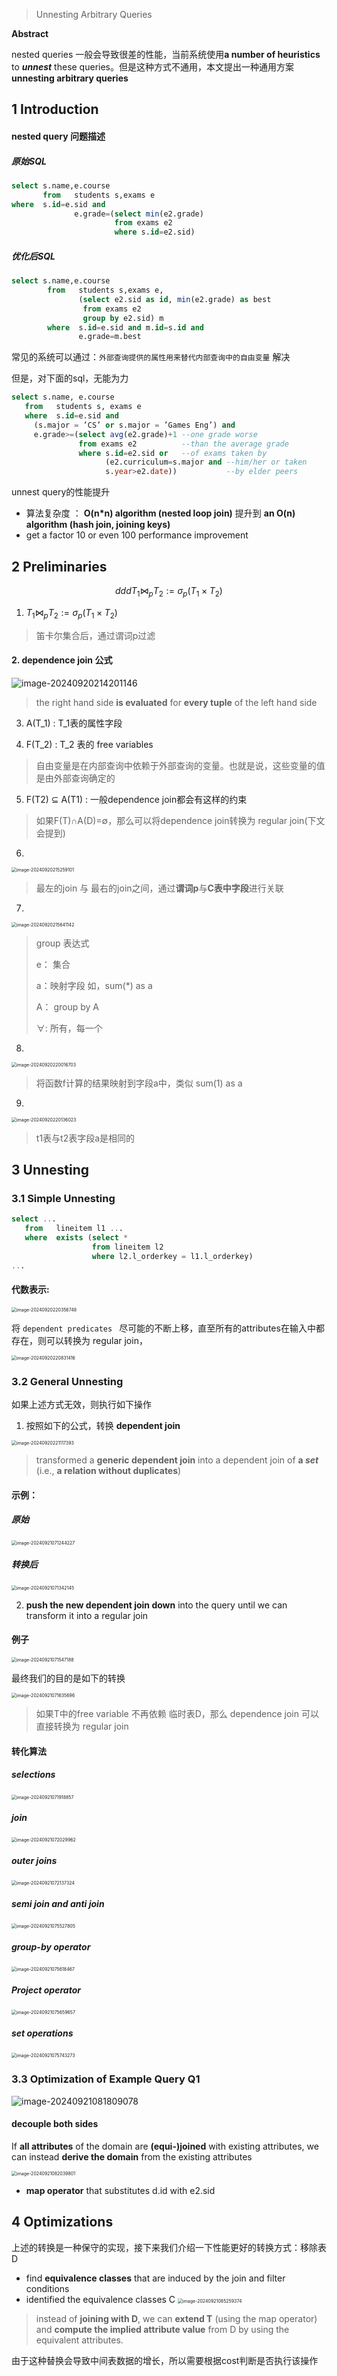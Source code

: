 > Unnesting Arbitrary Queries

**Abstract**

nested queries 一般会导致很差的性能，当前系统使用**a number of heuristics** to ***unnest*** these queries。但是这种方式不通用，本文提出一种通用方案**unnesting arbitrary queries**

## 1 Introduction

#### nested query 问题描述

##### 原始SQL

```sql
select s.name,e.course
       from   students s,exams e
where  s.id=e.sid and
              e.grade=(select min(e2.grade)
                       from exams e2
                       where s.id=e2.sid)
```

##### 优化后SQL

```sql
select s.name,e.course
        from   students s,exams e,
               (select e2.sid as id, min(e2.grade) as best
                from exams e2
                group by e2.sid) m
        where  s.id=e.sid and m.id=s.id and
               e.grade=m.best
```

常见的系统可以通过：`外部查询提供的属性用来替代内部查询中的自由变量` 解决

但是，对下面的sql，无能为力

```sql
select s.name, e.course
   from   students s, exams e
   where  s.id=e.sid and
     (s.major = ’CS’ or s.major = ’Games Eng’) and
     e.grade>=(select avg(e2.grade)+1 --one grade worse
               from exams e2          --than the average grade
               where s.id=e2.sid or   --of exams taken by
                     (e2.curriculum=s.major and --him/her or taken
                     s.year>e2.date))           --by elder peers

```



unnest query的性能提升

*  算法复杂度 ： **O(n*n) algorithm (nested loop join)**  提升到 **an O(n) algorithm (hash join, joining keys)**
* get a factor 10 or even 100 performance improvement

## 2 Preliminaries

$$ {ddd}
T_1 ⋈_p T_2 := σ_p(T_1 × T_2)
$$

1. $T_1 ⋈_p T_2 := σ_p(T_1 × T_2)$

> 笛卡尔集合后，通过谓词p过滤

#### 2. dependence join 公式

![image-20240920214201146](/assets/images/image-20240920214201146.png)

> the right hand side **is evaluated** for **every tuple** of the left hand side

3. A(T_1) : T_1表的属性字段

4. F(T_2) : T_2 表的 free variables

> 自由变量是在内部查询中依赖于外部查询的变量。也就是说，这些变量的值是由外部查询确定的

5. F(T2) ⊆ A(T1) : 一般dependence join都会有这样的约束

>  如果F(T)∩A(D)=∅，那么可以将dependence join转换为 regular join(下文会提到)

6. 

<img src="/assets/images/image-20240920215259101.png" alt="image-20240920215259101" style="zoom:50%;" />

> 最左的join 与 最右的join之间，通过**谓词p**与**C表中字段**进行关联

7. 

<img src="/assets/images/image-20240920215641142.png" alt="image-20240920215641142" style="zoom:50%;" />

> group 表达式
>
> e： 集合
>
> a：映射字段 如，sum(*) as a
>
> A： group by A
>
> $\forall$: 所有，每一个

8. 

<img src="/assets/images/image-20240920220016703.png" alt="image-20240920220016703" style="zoom:50%;" />

> 将函数f计算的结果映射到字段a中，类似 sum(1) as a

9. 

<img src="/assets/images/image-20240920220136023.png" alt="image-20240920220136023" style="zoom:50%;" />

> t1表与t2表字段a是相同的

## 3 Unnesting

### 3.1 Simple Unnesting

```sql
select ...
   from   lineitem l1 ...
   where  exists (select *
                  from lineitem l2
                  where l2.l_orderkey = l1.l_orderkey)
...
```

#### 代数表示:

<img src="/assets/images/image-20240920220356748.png" alt="image-20240920220356748" style="zoom:50%;" />

将 `dependent predicates ` 尽可能的不断上移，直至所有的attributes在输入中都存在，则可以转换为 regular join，

<img src="/assets/images/image-20240920220831416.png" alt="image-20240920220831416" style="zoom:50%;" />

### 3.2 General Unnesting

如果上述方式无效，则执行如下操作

1. 按照如下的公式，转换 **dependent join** 

<img src="/assets/images/image-20240920221117393.png" alt="image-20240920221117393" style="zoom:50%;" />

> transformed a **generic dependent join** into a dependent join of **a *set*** (i.e., **a relation without duplicates**)

#### 示例：

##### 原始

<img src="/assets/images/image-20240921071244227.png" alt="image-20240921071244227" style="zoom:50%;" />

##### 转换后

<img src="/assets/images/image-20240921071342145.png" alt="image-20240921071342145" style="zoom:50%;" />

2. **push the new dependent join down** into the query until we can transform it into a regular join

#### 例子

<img src="/assets/images/image-20240921071547188.png" alt="image-20240921071547188" style="zoom:50%;" />

最终我们的目的是如下的转换

<img src="/assets/images/image-20240921071635696.png" alt="image-20240921071635696" style="zoom:50%;" />

> 如果T中的free variable 不再依赖 临时表D，那么 dependence join 可以直接转换为 regular join

#### 转化算法

##### selections

<img src="/assets/images/image-20240921071918857.png" alt="image-20240921071918857" style="zoom:50%;" />

##### join

<img src="/assets/images/image-20240921072029962.png" alt="image-20240921072029962" style="zoom:50%;" />

##### *outer joins*

<img src="/assets/images/image-20240921072137324.png" alt="image-20240921072137324" style="zoom:50%;" />

##### *semi join* and *anti join*

<img src="/assets/images/image-20240921075527805.png" alt="image-20240921075527805" style="zoom:50%;" />

##### *group-by* operator

<img src="/assets/images/image-20240921075618467.png" alt="image-20240921075618467" style="zoom:50%;" />

##### Project operator

<img src="/assets/images/image-20240921075659657.png" alt="image-20240921075659657" style="zoom:50%;" />

##### set operations

<img src="/assets/images/image-20240921075743273.png" alt="image-20240921075743273" style="zoom:50%;" />



### 3.3 Optimization of Example Query Q1

![image-20240921081809078](/assets/images/image-20240921081809078.png)

#### decouple both sides

If **all attributes** of the domain are **(equi-)joined** with existing attributes, we can instead **derive the domain** from the existing attributes

<img src="/assets/images/image-20240921082039801.png" alt="image-20240921082039801" style="zoom:50%;" />

* **map operator** that substitutes d.id with e2.sid

## 4 Optimizations

上述的转换是一种保守的实现，接下来我们介绍一下性能更好的转换方式：移除表D

* find **equivalence classes** that are induced by the join and filter conditions
* identified the equivalence classes C
  <img src="/assets/images/image-20240921085259374.png" alt="image-20240921085259374" style="zoom:50%;" />

> instead of **joining with D**, we can **extend T** (using the map operator) and **compute the implied attribute value** from D by using the equivalent attributes.

由于这种替换会导致中间表数据的增长，所以需要根据cost判断是否执行该操作

